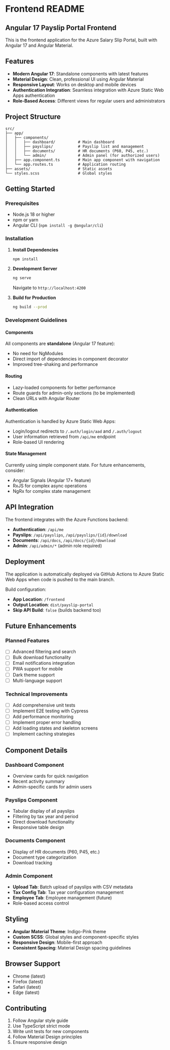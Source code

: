 # Frontend README

## Angular 17 Payslip Portal Frontend

This is the frontend application for the Azure Salary Slip Portal, built with Angular 17 and Angular Material.

## Features

- **Modern Angular 17**: Standalone components with latest features
- **Material Design**: Clean, professional UI using Angular Material
- **Responsive Layout**: Works on desktop and mobile devices
- **Authentication Integration**: Seamless integration with Azure Static Web Apps authentication
- **Role-Based Access**: Different views for regular users and administrators

## Project Structure

```
src/
├── app/
│   ├── components/
│   │   ├── dashboard/          # Main dashboard
│   │   ├── payslips/           # Payslip list and management
│   │   ├── documents/          # HR documents (P60, P45, etc.)
│   │   └── admin/              # Admin panel (for authorized users)
│   ├── app.component.ts        # Main app component with navigation
│   └── app.routes.ts           # Application routing
├── assets/                     # Static assets
└── styles.scss                 # Global styles
```

## Getting Started

### Prerequisites

- Node.js 18 or higher
- npm or yarn
- Angular CLI (`npm install -g @angular/cli`)

### Installation

1. **Install Dependencies**
   ```bash
   npm install
   ```

2. **Development Server**
   ```bash
   ng serve
   ```
   Navigate to `http://localhost:4200`

3. **Build for Production**
   ```bash
   ng build --prod
   ```

### Development Guidelines

#### Components

All components are **standalone** (Angular 17 feature):
- No need for NgModules
- Direct import of dependencies in component decorator
- Improved tree-shaking and performance

#### Routing

- Lazy-loaded components for better performance
- Route guards for admin-only sections (to be implemented)
- Clean URLs with Angular Router

#### Authentication

Authentication is handled by Azure Static Web Apps:
- Login/logout redirects to `/.auth/login/aad` and `/.auth/logout`
- User information retrieved from `/api/me` endpoint
- Role-based UI rendering

#### State Management

Currently using simple component state. For future enhancements, consider:
- Angular Signals (Angular 17+ feature)
- RxJS for complex async operations
- NgRx for complex state management

## API Integration

The frontend integrates with the Azure Functions backend:

- **Authentication**: `/api/me`
- **Payslips**: `/api/payslips`, `/api/payslips/{id}/download`
- **Documents**: `/api/docs`, `/api/docs/{id}/download`
- **Admin**: `/api/admin/*` (admin role required)

## Deployment

The application is automatically deployed via GitHub Actions to Azure Static Web Apps when code is pushed to the main branch.

Build configuration:
- **App Location**: `/frontend`
- **Output Location**: `dist/payslip-portal`
- **Skip API Build**: `false` (builds backend too)

## Future Enhancements

### Planned Features
- [ ] Advanced filtering and search
- [ ] Bulk download functionality
- [ ] Email notifications integration
- [ ] PWA support for mobile
- [ ] Dark theme support
- [ ] Multi-language support

### Technical Improvements
- [ ] Add comprehensive unit tests
- [ ] Implement E2E testing with Cypress
- [ ] Add performance monitoring
- [ ] Implement proper error handling
- [ ] Add loading states and skeleton screens
- [ ] Implement caching strategies

## Component Details

### Dashboard Component
- Overview cards for quick navigation
- Recent activity summary
- Admin-specific cards for admin users

### Payslips Component
- Tabular display of all payslips
- Filtering by tax year and period
- Direct download functionality
- Responsive table design

### Documents Component
- Display of HR documents (P60, P45, etc.)
- Document type categorization
- Download tracking

### Admin Component
- **Upload Tab**: Batch upload of payslips with CSV metadata
- **Tax Config Tab**: Tax year configuration management
- **Employee Tab**: Employee management (future)
- Role-based access control

## Styling

- **Angular Material Theme**: Indigo-Pink theme
- **Custom SCSS**: Global styles and component-specific styles
- **Responsive Design**: Mobile-first approach
- **Consistent Spacing**: Material Design spacing guidelines

## Browser Support

- Chrome (latest)
- Firefox (latest)
- Safari (latest)
- Edge (latest)

## Contributing

1. Follow Angular style guide
2. Use TypeScript strict mode
3. Write unit tests for new components
4. Follow Material Design principles
5. Ensure responsive design